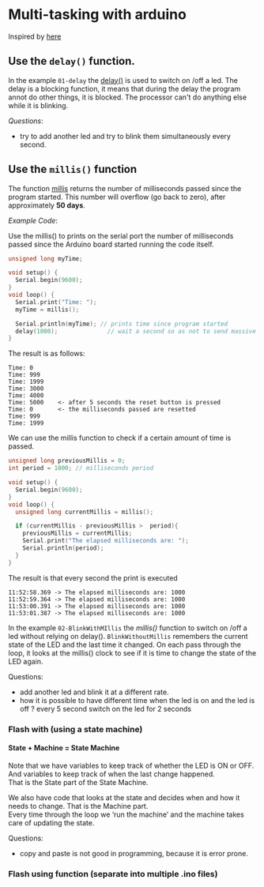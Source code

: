 # Multi-tasking with arduino

Inspired by [here](https://learn.adafruit.com/multi-tasking-the-arduino-part-1?)

## Use the `delay()` function.

In the example `01-delay` the [delay()](https://www.arduino.cc/reference/en/language/functions/time/delay/) is used to
switch on /off a led.
The delay is a blocking function, it means that during the delay the program annot do other things, it is blocked.
The processor can't do anything else while it is blinking.

*Questions*:

- try to add another led and try to blink them simultaneously every second.

## Use the `millis()` function

The function [millis](https://www.arduino.cc/reference/en/language/functions/time/millis/) returns the number of
milliseconds passed since the program started.
This number will overflow (go back to zero), after approximately **50 days**.

*Example Code*:

Use the millis()  to prints on the serial port the number of milliseconds passed since the Arduino board started running
the code itself.

```c
unsigned long myTime;

void setup() {
  Serial.begin(9600);
}
void loop() {
  Serial.print("Time: ");
  myTime = millis();

  Serial.println(myTime); // prints time since program started
  delay(1000);              // wait a second so as not to send massive amounts of data
}
```

The result is as follows:

```aidl
Time: 0
Time: 999
Time: 1999
Time: 3000
Time: 4000
Time: 5000    <- after 5 seconds the reset button is pressed
Time: 0       <- the milliseconds passed are resetted
Time: 999
Time: 1999
```

We can use the millis function to check if a certain amount of time is passed.

```c
unsigned long previousMillis = 0;
int period = 1000; // milliseconds period 

void setup() {
  Serial.begin(9600);
}
void loop() {
  unsigned long currentMillis = millis();

  if (currentMillis - previousMillis >  period){
    previousMillis = currentMillis;
    Serial.print("The elapsed milliseconds are: "); 
    Serial.println(period);
  }
}
```

The result is that every second the print is executed

```aidl
11:52:58.369 -> The elapsed milliseconds are: 1000
11:52:59.364 -> The elapsed milliseconds are: 1000
11:53:00.391 -> The elapsed milliseconds are: 1000
11:53:01.387 -> The elapsed milliseconds are: 1000
```

In the example `02-BlinkWithMIllis` the *millis()* function to switch on /off a led without relying on delay().
`BlinkWithoutMillis` remembers the current state of the LED and the last time it changed.
On each pass through the loop, it looks at the millis() clock to see if it is time to change the state of the LED again.

Questions:

- add another led and blink it at a different rate.
- how it is possible to have different time when the led is on and the led is off ? every 5 second switch on the led for
  2 seconds

### Flash with (using a state machine)

#### State + Machine = State Machine

Note that we have variables to keep track of whether the LED is ON or OFF.  
And variables to keep track of when the last change happened.  
That is the State part of the State Machine.

We also have code that looks at the state and decides when and how it needs to change.
That is the Machine part.  
Every time through the loop we ‘run the machine’ and the machine takes care of updating the state.

Questions:

- copy and paste is not good in programming, because it is error prone.

### Flash using function (separate into multiple .ino files)
